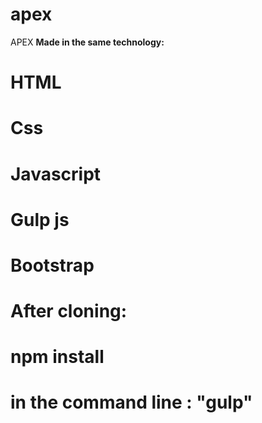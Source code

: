 # apex
APEX
**Made in the same technology:**

<h1>HTML<h1>
<h1>Css<h1>
<h1>Javascript<h1>
 <h1>Gulp js<h1>
 <h1>Bootstrap<h1>
   
   
   **After cloning:**
   
   <h1> npm install <h1>
    <h1> in the command line : "gulp" <h1>
  
  
